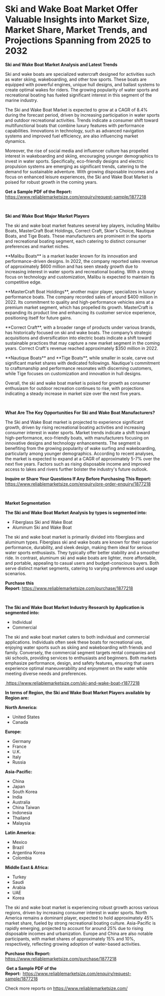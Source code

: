 <p><h1>Ski and Wake Boat Market Offer Valuable Insights into Market Size, Market Share, Market Trends, and Projections Spanning from 2025 to 2032</h1></p><p><strong>Ski and Wake Boat Market Analysis and Latest Trends</strong></p>
<p><p>Ski and wake boats are specialized watercraft designed for activities such as water skiing, wakeboarding, and other tow sports. These boats are equipped with powerful engines, unique hull designs, and ballast systems to create optimal wakes for riders. The growing popularity of water sports and recreational boating has fueled significant interest in this segment of the marine industry.</p><p>The Ski and Wake Boat Market is expected to grow at a CAGR of 8.4% during the forecast period, driven by increasing participation in water sports and outdoor recreational activities. Trends indicate a consumer shift toward multifunctional boats that combine luxury features with performance capabilities. Innovations in technology, such as advanced navigation systems and improved fuel efficiency, are also influencing market dynamics. </p><p>Moreover, the rise of social media and influencer culture has propelled interest in wakeboarding and skiing, encouraging younger demographics to invest in water sports. Specifically, eco-friendly designs and electric propulsion systems are emerging as significant trends, catering to the demand for sustainable adventure. With growing disposable incomes and a focus on enhanced leisure experiences, the Ski and Wake Boat Market is poised for robust growth in the coming years.</p></p>
<p><strong>Get a Sample PDF of the Report:&nbsp;</strong> <a href="https://www.reliablemarketsize.com/enquiry/request-sample/1877218?utm_campaign=2944&utm_medium=2&utm_source=Github&utm_content=ia&utm_term=10042025&utm_id=ski-and-wake-boat">https://www.reliablemarketsize.com/enquiry/request-sample/1877218</a></p>
<p>&nbsp;</p>
<p><strong>Ski and Wake Boat Major Market Players</strong></p>
<p><p>The ski and wake boat market features several key players, including Malibu Boats, MasterCraft Boat Holdings, Correct Craft, Skier's Choice, Nautique Boats, and Tige Boats. These manufacturers are prominent in the sports and recreational boating segment, each catering to distinct consumer preferences and market niches.</p><p>**Malibu Boats** is a market leader known for its innovation and performance-driven designs. In 2022, the company reported sales revenue of approximately $600 million and has seen steady growth due to increasing interest in water sports and recreational boating. With a strong focus on technology and customization, Malibu is expected to maintain its competitive edge.</p><p>**MasterCraft Boat Holdings**, another major player, specializes in luxury performance boats. The company recorded sales of around $400 million in 2022. Its commitment to quality and high-performance vehicles aims at a premium market segment, which has propelled its growth. MasterCraft is expanding its product line and enhancing its customer service experience, positioning itself for future gains.</p><p>**Correct Craft**, with a broader range of products under various brands, has historically focused on ski and wake boats. The company’s strategic acquisitions and diversification into electric boats indicate a shift toward sustainable practices that may capture a new market segment in the coming years. Correct Craft's revenue reached approximately $350 million in 2022.</p><p>**Nautique Boats** and **Tige Boats**, while smaller in scale, carve out significant market shares with dedicated followings. Nautique's commitment to craftsmanship and performance resonates with discerning customers, while Tige focuses on customization and innovation in hull designs.</p><p>Overall, the ski and wake boat market is poised for growth as consumer enthusiasm for outdoor recreation continues to rise, with projections indicating a steady increase in market size over the next five years.</p></p>
<p>&nbsp;</p>
<p><strong>What Are The Key Opportunities For Ski and Wake Boat Manufacturers?</strong></p>
<p><p>The Ski and Wake Boat market is projected to experience significant growth, driven by rising recreational boating activities and increasing consumer interest in water sports. Market trends indicate a shift toward high-performance, eco-friendly boats, with manufacturers focusing on innovative designs and technology enhancements. The segment is benefiting from the growing popularity of wake surfing and wakeboarding, particularly among younger demographics. According to recent analyses, the market is expected to expand at a CAGR of approximately 5-7% over the next five years. Factors such as rising disposable income and improved access to lakes and rivers further bolster the industry's future outlook.</p></p>
<p><strong>Inquire or Share Your Questions If Any Before Purchasing This Report:</strong> <a href="https://www.reliablemarketsize.com/enquiry/pre-order-enquiry/1877218?utm_campaign=2944&utm_medium=2&utm_source=Github&utm_content=ia&utm_term=10042025&utm_id=ski-and-wake-boat">https://www.reliablemarketsize.com/enquiry/pre-order-enquiry/1877218</a></p>
<p>&nbsp;</p>
<p><strong>Market Segmentation</strong></p>
<p><strong>The Ski and Wake Boat Market Analysis by types is segmented into:</strong></p>
<p><ul><li>Fiberglass Ski and Wake Boat</li><li>Aluminum Ski and Wake Boat</li></ul></p>
<p><p>The ski and wake boat market is primarily divided into fiberglass and aluminum types. Fiberglass ski and wake boats are known for their superior performance, durability, and sleek design, making them ideal for serious water sports enthusiasts. They typically offer better stability and a smoother ride. In contrast, aluminum ski and wake boats are lighter, more affordable, and portable, appealing to casual users and budget-conscious buyers. Both serve distinct market segments, catering to varying preferences and usage scenarios.</p></p>
<p><strong>Purchase this Report:&nbsp;</strong><a href="https://www.reliablemarketsize.com/purchase/1877218?utm_campaign=2944&utm_medium=2&utm_source=Github&utm_content=ia&utm_term=10042025&utm_id=ski-and-wake-boat">https://www.reliablemarketsize.com/purchase/1877218</a></p>
<p>&nbsp;</p>
<p><strong>The Ski and Wake Boat Market Industry Research by Application is segmented into:</strong></p>
<p><ul><li>Individual</li><li>Commercial</li></ul></p>
<p><p>The ski and wake boat market caters to both individual and commercial applications. Individuals often seek these boats for recreational use, enjoying water sports such as skiing and wakeboarding with friends and family. Conversely, the commercial segment targets rental companies and ski schools, providing services to enthusiasts and beginners. Both markets emphasize performance, design, and safety features, ensuring that users experience optimal maneuverability and enjoyment on the water while meeting diverse needs and preferences.</p></p>
<p><a href="https://www.reliablemarketsize.com/ski-and-wake-boat-r1877218?utm_campaign=2944&utm_medium=2&utm_source=Github&utm_content=ia&utm_term=10042025&utm_id=ski-and-wake-boat">&nbsp;https://www.reliablemarketsize.com/ski-and-wake-boat-r1877218</a></p>
<p><strong>In terms of Region, the Ski and Wake Boat Market Players available by Region are:</strong></p>
<p>
    <p> <strong> North America: </strong>
        <ul>
            <li>United States</li>
            <li>Canada</li>
        </ul>
        </p> 
    <p> <strong> Europe: </strong>
        <ul>
            <li>Germany</li>
            <li>France</li>
            <li>U.K.</li>
            <li>Italy</li>
            <li>Russia</li>
        </ul>
        </p> 
    <p> <strong> Asia-Pacific: </strong>
        <ul>
            <li>China</li>
            <li>Japan</li>
            <li>South Korea</li>
            <li>India</li>
            <li>Australia</li>
            <li>China Taiwan</li>
            <li>Indonesia</li>
            <li>Thailand</li>
            <li>Malaysia</li>
        </ul>
        </p> 
    <p> <strong> Latin America: </strong>
        <ul>
            <li>Mexico</li>
            <li>Brazil</li>
            <li>Argentina Korea</li>
            <li>Colombia</li>
        </ul>
        </p> 
    <p> <strong> Middle East & Africa: </strong>
        <ul>
            <li>Turkey</li>
            <li>Saudi</li>
            <li>Arabia</li>
            <li>UAE</li>
            <li>Korea</li>
        </ul>
    </p>
    </p>
<p><p>The ski and wake boat market is experiencing robust growth across various regions, driven by increasing consumer interest in water sports. North America remains a dominant player, expected to hold approximately 45% market share, fueled by strong recreational boating culture. Asia-Pacific is rapidly emerging, projected to account for around 25% due to rising disposable incomes and urbanization. Europe and China are also notable participants, with market shares of approximately 15% and 10%, respectively, reflecting growing adoption of water-based activities.</p></p>
<p><strong>Purchase this Report: </strong><a href="https://www.reliablemarketsize.com/purchase/1877218?utm_campaign=2944&utm_medium=2&utm_source=Github&utm_content=ia&utm_term=10042025&utm_id=ski-and-wake-boat">https://www.reliablemarketsize.com/purchase/1877218</a></p>
<p>&nbsp;<strong>Get a Sample PDF of the Report:&nbsp;&nbsp;</strong><a href="https://www.reliablemarketsize.com/enquiry/request-sample/1877218?utm_campaign=2944&utm_medium=2&utm_source=Github&utm_content=ia&utm_term=10042025&utm_id=ski-and-wake-boat">https://www.reliablemarketsize.com/enquiry/request-sample/1877218</a></p>
<p><strong></strong></p>
<p>Check more reports on <a href="https://www.reliablemarketsize.com/?utm_campaign=2944&utm_medium=2&utm_source=Github&utm_content=ia&utm_term=10042025&utm_id=ski-and-wake-boat">https://www.reliablemarketsize.com/</a></p>